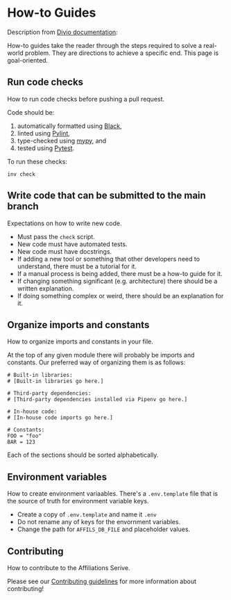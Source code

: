 # How-to Guides

Description from
[Divio documentation](https://docs.divio.com/documentation-system/how-to-guides/):

How-to guides take the reader through the steps required to solve a
real-world problem. They are directions to achieve a specific end. This
page is goal-oriented.

## Run code checks

How to run code checks before pushing a pull request.

Code should be:

1. automatically formatted using [Black](https://github.com/psf/black),
2. linted using [Pylint](https://github.com/pylint-dev/pylint),
3. type-checked using [mypy](https://mypy-lang.org/), and
4. tested using [Pytest](https://github.com/pytest-dev/pytest/).

To run these checks:

```
inv check
```

## Write code that can be submitted to the main branch

Expectations on how to write new code.

- Must pass the `check` script.
- New code must have automated tests.
- New code must have docstrings.
- If adding a new tool or something that other developers need to understand,
  there must be a tutorial for it.
- If a manual process is being added, there must be a how-to guide for it.
- If changing something significant (e.g. architecture) there should be a
  written explanation.
- If doing something complex or weird, there should be an explanation for it.

## Organize imports and constants

How to organize imports and constants in your file.

At the top of any given module there will probably be imports and constants. Our
preferred way of organizing them is as follows:

```
# Built-in libraries:
# [Built-in libraries go here.]

# Third-party dependencies:
# [Third-party dependencies installed via Pipenv go here.]

# In-house code:
# [In-house code imports go here.]

# Constants:
FOO = "foo"
BAR = 123
```

Each of the sections should be sorted alphabetically.

## Environment variables

How to create environment variaables. There's a `.env.template` file that is
the source of truth for environment variable keys.

- Create a copy of `.env.template` and name it `.env`
- Do not rename any of keys for the envornment variables.
- Change the path for `AFFILS_DB_FILE` and placeholder values.

## Contributing

How to contribute to the Affiliations Serive.

Please see our [Contributing guidelines](./CONTRIBUTING.md) for more
information about contributing!
